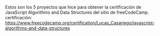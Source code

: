 Estos son los 5 proyectos que hice para obtener 
la certificación de JavaScript Algorithms and Data Structures del sitio de freeCodeCamp.
certificación: https://www.freecodecamp.org/certification/Lucas_Casariego/javascript-algorithms-and-data-structures
